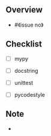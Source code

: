 ## Overview

- #《issue no》


## Checklist

- [ ] mypy
- [ ] docstring
- [ ] unittest
- [ ] pycodestyle


## Note

- 

